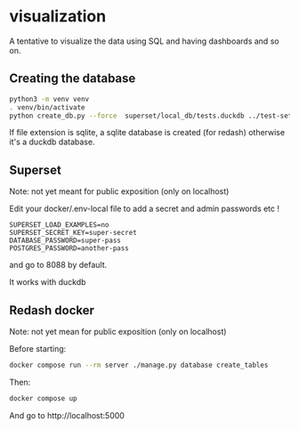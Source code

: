 # visualization

A tentative to visualize the data using SQL and having dashboards and so on.

## Creating the database

```bash
python3 -m venv venv
. venv/bin/activate
python create_db.py --force  superset/local_db/tests.duckdb ../test-sets/results/
```

If file extension is sqlite, a sqlite database is created (for redash)
otherwise it's a duckdb database.

## Superset

Note: not yet meant for public exposition (only on localhost)

Edit your docker/.env-local file to add a secret and admin passwords etc !
```
SUPERSET_LOAD_EXAMPLES=no
SUPERSET_SECRET_KEY=super-secret
DATABASE_PASSWORD=super-pass
POSTGRES_PASSWORD=another-pass
```

and go to 8088 by default.

It works with duckdb

## Redash docker

Note: not yet mean for public exposition (only on localhost)

Before starting:
```bash
docker compose run --rm server ./manage.py database create_tables
```

Then:
```bash
docker compose up
```

And go to http://localhost:5000
